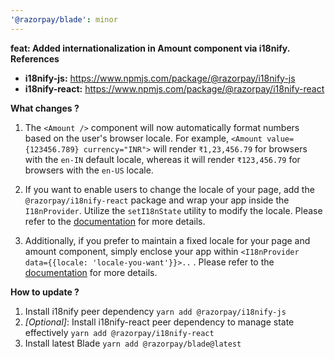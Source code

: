 ```yaml
---
'@razorpay/blade': minor
---
```


**feat: Added internationalization in Amount component via i18nify.
References**

- **i18nify-js:** https://www.npmjs.com/package/@razorpay/i18nify-js
- **i18nify-react:** https://www.npmjs.com/package/@razorpay/i18nify-react

**What changes ?**

1. The `<Amount />` component will now automatically format numbers based on the user's browser locale. For example, `<Amount value={123456.789} currency="INR">` will render `₹1,23,456.79` for browsers with the `en-IN` default locale, whereas it will render `₹123,456.79` for browsers with the `en-US` locale.

2. If you want to enable users to change the locale of your page, add the `@razorpay/i18nify-react` package and wrap your app inside the `I18nProvider`. Utilize the `setI18nState` utility to modify the locale. Please refer to the [documentation](https://www.npmjs.com/package/@razorpay/i18nify-react) for more details.

3. Additionally, if you prefer to maintain a fixed locale for your page and amount component, simply enclose your app within `<I18nProvider data={{locale: 'locale-you-want'}}>..` . Please refer to the [documentation](https://www.npmjs.com/package/@razorpay/i18nify-react) for more details.

**How to update ?**

1. Install i18nify peer dependency `yarn add @razorpay/i18nify-js`
2. _[Optional]_: Install i18nify-react peer dependency to manage state effectively `yarn add @razorpay/i18nify-react`
3. Install latest Blade `yarn add @razorpay/blade@latest`

